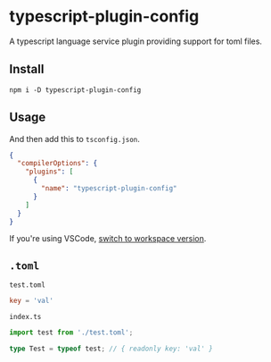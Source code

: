 # typescript-plugin-config

A typescript language service plugin providing support for toml files.

## Install

```shell
npm i -D typescript-plugin-config
```

## Usage

And then add this to `tsconfig.json`.

```json
{
  "compilerOptions": {
    "plugins": [
      {
        "name": "typescript-plugin-config"
      }
    ]
  }
}
```

If you're using VSCode, [switch to workspace version](https://code.visualstudio.com/docs/typescript/typescript-compiling#_using-the-workspace-version-of-typescript).

## `.toml`

`test.toml`

```toml
key = 'val'
```

`index.ts`

```ts
import test from './test.toml';

type Test = typeof test; // { readonly key: 'val' }
```
